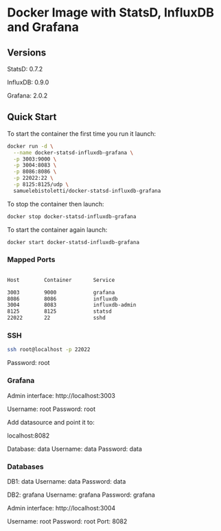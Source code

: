 # Docker Image with StatsD, InfluxDB and Grafana

## Versions

StatsD:   0.7.2

InfluxDB: 0.9.0

Grafana:  2.0.2

## Quick Start

To start the container the first time you run it launch:

```sh
docker run -d \
  --name docker-statsd-influxdb-grafana \
  -p 3003:9000 \
  -p 3004:8083 \
  -p 8086:8086 \
  -p 22022:22 \
  -p 8125:8125/udp \
  samuelebistoletti/docker-statsd-influxdb-grafana
```

To stop the container then launch:

```sh
docker stop docker-statsd-influxdb-grafana
```

To start the container again launch:

```sh
docker start docker-statsd-influxdb-grafana
```

### Mapped Ports

```sh

Host		Container		Service

3003		9000			grafana
8086		8086			influxdb
3004		8083			influxdb-admin
8125		8125			statsd
22022		22				sshd
```
### SSH

```sh
ssh root@localhost -p 22022
```
Password: root

### Grafana

Admin interface: http://localhost:3003

Username: root
Password: root

Add datasource and point it to:

localhost:8082

Database: data
Username: data
Password: data

### Databases

DB1: data
Username: data
Password: data

DB2: grafana
Username: grafana
Password: grafana

Admin interface: http://localhost:3004

Username: root
Password: root
Port:     8082
